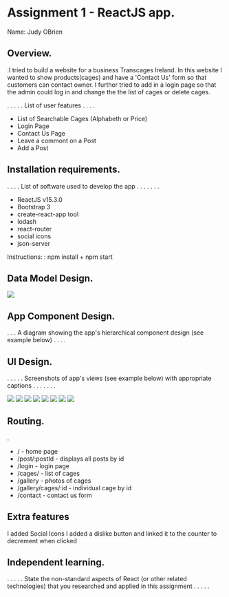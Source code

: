 # Assignment 1 - ReactJS app.

Name: Judy OBrien

## Overview.
.I tried to build a website for a business Transcages Ireland.  In this website I wanted to show products(cages) and have a 'Contact Us' form so that customers
can contact owner.  I further tried to add in a login page so that the admin could log in and change the the list of cages or delete cages.


 . . . . . List of user features . . . . 
 
 + List of Searchable Cages (Alphabeth or Price)
 + Login Page
 + Contact Us Page
 + Leave a commont on a Post
 + Add a Post

## Installation requirements.
. . . .  List of software used to develop the app . . . . . . . 

+ ReactJS v15.3.0
+ Bootstrap 3
+ create-react-app tool
+ lodash
+ react-router
+ social icons
+ json-server 

Instructions: : npm install + npm start

## Data Model Design.

![][image1]

## App Component Design.

 . . . A diagram showing the app's hierarchical component design (see example below) . . . .  



## UI Design.
. . . . . Screenshots of app's views (see example below) with appropriate captions . . . . . . . 

![][image2]
![][image3]
![][image4]
![][image5]
![][image6]
![][image7]
![][image8]
![][image9]


## Routing.
.
+ / - home page
+ /post/:postId - displays all posts by id
+ /login - login page
+ /cages/ - list of cages
+ /gallery - photos of cages
+ /gallery/cages/:id - individual cage by id
+ /contact - contact us form


## Extra features
I added Social Icons
I added a dislike button and linked it to the counter to decrement when clicked
## Independent learning.
. . . . . State the non-standard aspects of React (or other related technologies) that you researched and applied in this assignment . . . . .  


[image1]: ./design.jpg
[image2]: ./home.PNG
[image3]: ./gallery.PNG
[image4]: ./contactUs.PNG
[image5]: ./login.PNG
[image6]: ./addComment.PNG
[image7]: ./individualCage.PNG
[image8]: ./cage_list.PNG
[image9]: ./json-server.PNG
